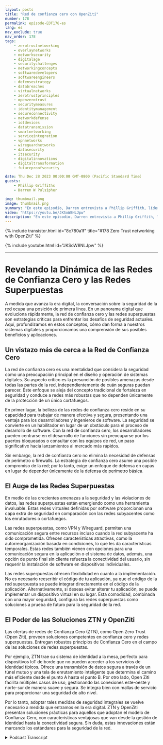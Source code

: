 ```yaml
---
layout: posts
title: "Red de confianza cero con OpenZiti"
number: 178
permalink: episode-EDT178-es
lang: es
nav_exclude: true
nav_order: 178
tags:
    - zerotrustnetworking
    - overlaynetworks
    - networksecurity
    - digitalage
    - securitychallenges
    - networkingconcepts
    - softwaredevelopers
    - softwareengineers
    - defensestrategy
    - databreaches
    - virtualnetworks
    - zerotrustprinciples
    - openzerotrust
    - securitymeasures
    - identitymanagement
    - secureconnectivity
    - networkdefense
    - iotdevices
    - datatransmission
    - smartnetworking
    - serviceintegration
    - vpnnetworks
    - wireguardnetworks
    - datasecurity
    - itsecurity
    - digitalinnovations
    - digitaltransformation
    - futureproofsecurity

date: Thu Dec 28 2023 00:00:00 GMT-0800 (Pacific Standard Time)
guests:
    - Phillip Griffiths
    - Darren W Pulsipher

img: thumbnail.png
image: thumbnail.png
summary: "En este episodio, Darren entrevista a Phillip Griffith, líder comunitario del proyecto de código abierto OpenZiti. Discuten la importancia de la red de Confianza Cero en las redes de TI modernas."
video: "https://youtu.be/JKSoW8NLJpw"
description: "En este episodio, Darren entrevista a Phillip Griffith, líder comunitario del proyecto de código abierto OpenZiti. Discuten la importancia de la red de Confianza Cero en las redes de TI modernas."
---
```


<div>
{% include transistor.html id="8c780a1f" title="#178 Zero Trust networking with OpenZiti" %}

{% include youtube.html id="JKSoW8NLJpw" %}
</div>

---

# Revelando la Dinámica de las Redes de Confianza Cero y las Redes Superpuestas

A medida que avanza la era digital, la conversación sobre la seguridad de la red ocupa una posición de primera línea. En un panorama digital que evoluciona rápidamente, la red de confianza cero y las redes superpuestas son estrategias críticas para enfrentar los desafíos de seguridad actuales. Aquí, profundizamos en estos conceptos, cómo dan forma a nuestros sistemas digitales y proporcionamos una comprensión de sus posibles beneficios y aplicaciones.

## Un vistazo más de cerca a la Red de Confianza Cero

La red de confianza cero es una mentalidad que considera la seguridad como una preocupación principal en el diseño y operación de sistemas digitales. Su aspecto crítico es la presunción de posibles amenazas desde todas las partes de la red, independientemente de cuán seguras puedan parecer. Este enfoque se aleja del concepto tradicional de fortaleza en seguridad y conduce a redes más robustas que no dependen únicamente de la protección de un único cortafuegos.

En primer lugar, la belleza de las redes de confianza cero reside en su capacidad para trabajar de manera efectiva y segura, presentando una ventaja para los desarrolladores y ingenieros de software. La seguridad se convierte en un habilitador en lugar de un obstáculo para el proceso de desarrollo de software. Con la red de confianza cero, los desarrolladores pueden centrarse en el desarrollo de funciones sin preocuparse por los puertos bloqueados o consultar con los equipos de red, un paso significativo hacia lanzamientos al mercado más rápidos.

Sin embargo, la red de confianza cero no elimina la necesidad de defensas de perímetro o firewalls. La estrategia de confianza cero asume una posible compromiso de la red; por lo tanto, exige un enfoque de defensa en capas en lugar de depender únicamente de la defensa de perímetro básica.

## El Auge de las Redes Superpuestas

En medio de las crecientes amenazas a la seguridad y las violaciones de datos, las redes superpuestas están emergiendo como una herramienta invaluable. Estas redes virtuales definidas por software proporcionan una capa extra de seguridad en comparación con las redes subyacentes como los enrutadores o cortafuegos.

Las redes superpuestas, como VPN y Wireguard, permiten una comunicación segura entre recursos incluso cuando la red subyacente ha sido comprometida. Ofrecen características atractivas, como la autorreorganización basada en condiciones, lo que les da características temporales. Estas redes también vienen con opciones para una comunicación segura en la aplicación o el sistema de datos, además, una opción de punto final sin cliente refuerza la conectividad del usuario, sin requerir la instalación de software en dispositivos individuales.


Las redes superpuestas ofrecen flexibilidad en cuanto a la implementación. No es necesario reescribir el código de tu aplicación, ya que el código de la red superpuesta se puede integrar directamente en el código de la aplicación. Alternativamente, si deseas evitar alterar tu aplicación, se puede implementar un dispositivo virtual en su lugar. Esta comodidad, combinada con una mayor seguridad, configura las redes superpuestas como soluciones a prueba de futuro para la seguridad de la red.

## El Poder de las Soluciones ZTN y OpenZiti

Las ofertas de redes de Confianza Cero (ZTN), como Open Zero Trust (Open Ziti), proveen soluciones competentes en confianza cero y redes superpuestas. Entregan robustos principios de Confianza Cero en el campo de las soluciones de redes superpuestas.

Por ejemplo, ZTN trae su sistema de identidad a la mesa, perfecto para dispositivos IoT de borde que no pueden acceder a los servicios de identidad típicos. Ofrece una transmisión de datos segura a través de un túnel mutuo y una tela de enrutamiento inteligente que determina el camino más eficiente desde el punto A hasta el punto B. Por otro lado, Open Ziti facilita múltiples casos de uso, gestionando las conexiones este-oeste y norte-sur de manera suave y segura. Se integra bien con mallas de servicio para proporcionar una seguridad de alto nivel.

Por lo tanto, adoptar tales medidas de seguridad integrales se vuelve necesario a medida que entramos en la era digital. ZTN y OpenZiti presentan soluciones prácticas para aquellos que adoptan el modelo de Confianza Cero, con características ventajosas que van desde la gestión de identidad hasta la conectividad segura. Sin duda, estas innovaciones están marcando los estándares para la seguridad de la red.



<details>
<summary> Podcast Transcript </summary>

<p></p>

</details>
